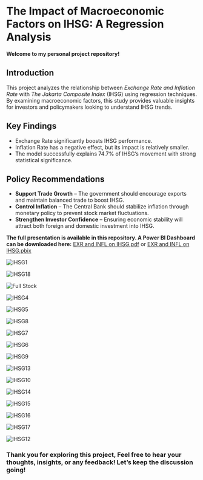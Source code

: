 # The Impact of Macroeconomic Factors on IHSG: A Regression Analysis

**Welcome to my personal project repository!**  

## Introduction  

This project analyzes the relationship between *Exchange Rate and Inflation Rate* with *The Jakarta Composite Index* (IHSG) using regression techniques. By examining macroeconomic factors, this study provides valuable insights for investors and policymakers looking to understand IHSG trends.  

## Key Findings  
- Exchange Rate significantly boosts IHSG performance.  
- Inflation Rate has a negative effect, but its impact is relatively smaller.  
- The model successfully explains 74.7% of IHSG’s movement with strong statistical significance.  

## Policy Recommendations  
-  **Support Trade Growth** – The government should encourage exports and maintain balanced trade to boost IHSG.
-  **Control Inflation** – The Central Bank should stabilize inflation through monetary policy to prevent stock market fluctuations.
-  **Strengthen Investor Confidence** – Ensuring economic stability will attract both foreign and domestic investment into IHSG.

**The full presentation is available in this repository. A Power BI Dashboard can be downloaded here:** [EXR and INFL on IHSG.pdf](https://github.com/user-attachments/files/18759830/EXR.and.INFL.on.IHSG.pdf) or [EXR and INFL on IHSG.pbix](https://github.com/MRamadhanKesaPI/The-Impact-of-Macroeconomic-Factors-on-IHSG/blob/main/EXR%20and%20INFL%20on%20IHSG.pbix)

![IHSG1](https://github.com/user-attachments/assets/06abcd85-069c-4e7e-b8da-8641c6a6d396)

![IHSG18](https://github.com/user-attachments/assets/df6d3407-6206-44b2-bbfb-9f121077897b)

![Full Stock](https://github.com/user-attachments/assets/e7e793ab-c407-4faf-91a3-44e7eaef30ae)

![IHSG4](https://github.com/user-attachments/assets/e808c347-9a13-41d9-a28b-07198e40d2f4)

![IHSG5](https://github.com/user-attachments/assets/b59471da-3942-4880-9f89-795074b3b98f)

![IHSG8](https://github.com/user-attachments/assets/29fd5cb3-33b5-4d45-a685-9dc7ed18004d)

![IHSG7](https://github.com/user-attachments/assets/c9584657-d775-4cad-b9d7-34f77cdac446)

![IHSG6](https://github.com/user-attachments/assets/e100695a-7de1-4a4f-99a3-86113e03f01c)

![IHSG9](https://github.com/user-attachments/assets/9a6d486e-b113-4b48-b79b-6953c2f8aa4a)

![IHSG13](https://github.com/user-attachments/assets/eb7025f9-70b3-49ab-a27e-3c7ad603bcf7)

![IHSG10](https://github.com/user-attachments/assets/3313e374-a68e-4695-928d-eef4846613f3)

![IHSG14](https://github.com/user-attachments/assets/d379aa12-4ccb-4aab-97e9-7e1256cd0347)

![IHSG15](https://github.com/user-attachments/assets/e2b72d25-cb98-4923-8905-252053e18cad)

![IHSG16](https://github.com/user-attachments/assets/f5cbad04-40bd-48f3-a089-3f18933c5ac0)

![IHSG17](https://github.com/user-attachments/assets/8d4c7ab9-59c7-4667-863e-58b7c6e28a39)

![IHSG12](https://github.com/user-attachments/assets/8804a152-a8cc-4db5-9b8d-fe3cef7b8f86)

### Thank you for exploring this project, Feel free to hear your thoughts, insights, or any feedback! Let’s keep the discussion going!

